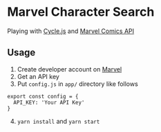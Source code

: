 # Marvel Character Search

Playing with [Cycle.js](https://github.com/cyclejs/cyclejs) and [Marvel Comics API](https://developer.marvel.com/)

## Usage

1. Create developer account on [Marvel](https://marvel.com/register)
2. Get an API key
3. Put `config.js` in `app/` directory like follows

```
export const config = {
  API_KEY: 'Your API Key'
}
```

4. `yarn install` and `yarn start`

